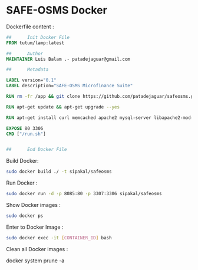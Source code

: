 # SAFE-OSMS Docker



Dockerfile content :

```dockerfile
##		Init Docker File
FROM tutum/lamp:latest

##		Author
MAINTAINER Luis Balam .- patadejaguar@gmail.com

##		Metadata

LABEL version="0.1"
LABEL description="SAFE-OSMS Microfinance Suite"

RUN rm -fr /app && git clone https://github.com/patadejaguar/safeosms.git /app && git clone https://github.com/patadejaguar/safeosmsdb.git /app/install/db && chown -R www-data:www-data /app

RUN apt-get update && apt-get upgrade --yes

RUN apt-get install curl memcached apache2 mysql-server libapache2-mod-auth-mysql php5-mysql php5 libapache2-mod-php5 php5-mcrypt php5-xsl php5-gd php5-curl php5-memcache php-crypt-blowfish  --yes

EXPOSE 80 3306
CMD ["/run.sh"]


##		End Docker File

```

Build Docker:

```bash
sudo docker build ./ -t sipakal/safeosms
```

Run Docker :

```bash
sudo docker run -d -p 8085:80 -p 3307:3306 sipakal/safeosms
```


Show Docker images :

```bash
sudo docker ps
```

Enter to Docker Image :

```bash
sudo docker exec -it [CONTAINER_ID] bash
```

Clean all Docker images :

docker system prune -a







